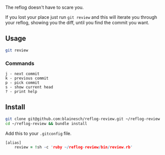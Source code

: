 The reflog doesn't have to scare you.

If you lost your place just run `git review` and this will iterate you through your reflog, showing you the diff, until you find the commit you want.

## Usage
~~~ bash
git review
~~~

### Commands
~~~
j - next commit
k - previous commit
p - pick commit
s - show current head
? - print help
~~~

## Install
~~~ bash
git clone git@github.com:blainesch/reflog-review.git ~/reflog-review
cd ~/reflog-review && bundle install
~~~

Add this to your `.gitconfig` file.
~~~ prolog
[alias]
	review = !sh -c 'ruby ~/reflog-review/bin/review.rb'
~~~
